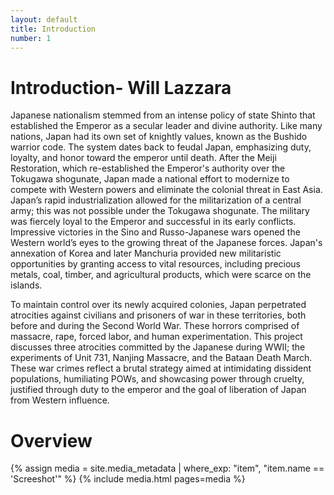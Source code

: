 ```yaml
---
layout: default
title: Introduction
number: 1
---
```

# Introduction- Will Lazzara
Japanese nationalism stemmed from an intense policy of state Shinto that established the Emperor as a secular leader and divine authority. Like many nations, Japan had its own set of knightly values, known as the Bushido warrior code. The system dates back to feudal Japan, emphasizing duty, loyalty, and honor toward the emperor until death. After the Meiji Restoration, which re-established the Emperor's authority over the Tokugawa shogunate, Japan made a national effort to modernize to compete with Western powers and eliminate the colonial threat in East Asia. Japan’s rapid industrialization allowed for the militarization of a central army; this was not possible under the Tokugawa shogunate. The military was fiercely loyal to the Emperor and successful in its early conflicts. Impressive victories in the Sino and Russo-Japanese wars opened the Western world’s eyes to the growing threat of the Japanese forces. Japan's annexation of Korea and later Manchuria provided new militaristic opportunities by granting access to vital resources, including precious metals, coal, timber, and agricultural products, which were scarce on the islands. 

To maintain control over its newly acquired colonies, Japan perpetrated atrocities against civilians and prisoners of war in these territories, both before and during the Second World War. These horrors comprised of massacre, rape, forced labor, and human experimentation. This project discusses three atrocities committed by the Japanese during WWII; the experiments of Unit 731, Nanjing Massacre, and the Bataan Death March. These war crimes reflect a brutal strategy aimed at intimidating dissident populations, humiliating POWs, and showcasing power through cruelty, justified through duty to the emperor and the goal of liberation of Japan from Western influence.

# Overview
{% assign media = site.media_metadata | where_exp: "item", "item.name == 'Screeshot'" %}
{% include media.html pages=media %}

[^1]: First example footnote. View other pages to see sample methods of working with Markdown.
[^2]: I copied this text from this [website](https://www.lipsum.com/feed/html) 
